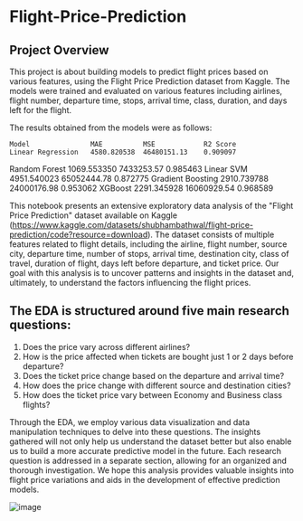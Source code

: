 # Flight-Price-Prediction

## Project Overview
This project is about building models to predict flight prices based on various features, using the Flight Price Prediction dataset from Kaggle. The models were trained and evaluated on various features including airlines, flight number, departure time, stops, arrival time, class, duration, and days left for the flight.

The results obtained from the models were as follows:

	Model            	MAE	         MSE	        R2 Score
	Linear Regression	4580.820538	 46480151.13	0.909097
  Random Forest	    1069.553350	 7433253.57	  0.985463
	Linear SVM	      4951.540023	 65052444.78	0.872775
	Gradient Boosting	2910.739788	 24000176.98	0.953062
	XGBoost	          2291.345928	 16060929.54	0.968589


This notebook presents an extensive exploratory data analysis of the "Flight Price Prediction" dataset available on Kaggle (https://www.kaggle.com/datasets/shubhambathwal/flight-price-prediction/code?resource=download).
The dataset consists of multiple features related to flight details, including the airline, flight number, source city, departure time, number of stops, arrival time, destination city, class of travel, duration of flight, days left before departure, and ticket price.
Our goal with this analysis is to uncover patterns and insights in the dataset and, ultimately, to understand the factors influencing the flight prices.

## The EDA is structured around five main research questions:

1. Does the price vary across different airlines?
2. How is the price affected when tickets are bought just 1 or 2 days before departure?
3. Does the ticket price change based on the departure and arrival time?
4. How does the price change with different source and destination cities?
5. How does the ticket price vary between Economy and Business class flights?

Through the EDA, we employ various data visualization and data manipulation techniques to delve into these questions. The insights gathered will not only help us understand the dataset better but also enable us to build a more accurate predictive model in the future.
Each research question is addressed in a separate section, allowing for an organized and thorough investigation. We hope this analysis provides valuable insights into flight price variations and aids in the development of effective prediction models.

![image](https://github.com/Thebtiboutheina/Flight-Price-Prediction/assets/58167996/712a5bf2-c627-4989-8ca7-562300ebbf56)

